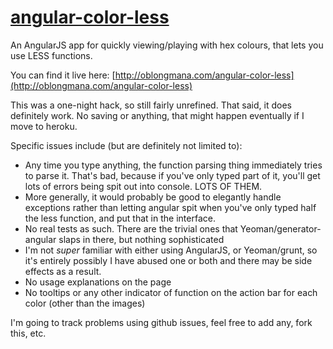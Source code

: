 # [angular-color-less](http://oblongmana.com/angular-color-less)

An AngularJS app for quickly viewing/playing with hex colours, that lets you use LESS functions.

You can find it live here: [http://oblongmana.com/angular-color-less](http://oblongmana.com/angular-color-less)

This was a one-night hack, so still fairly unrefined. That said, it does definitely work. No saving or anything, that might happen eventually if I move to heroku.

Specific issues include (but are definitely not limited to):
 - Any time you type anything, the function parsing thing immediately tries to parse it. That's bad, because if you've only typed part of it, you'll get lots of errors being spit out into console. LOTS OF THEM.
 - More generally, it would probably be good to elegantly handle exceptions rather than letting angular spit when you've only typed half the less function, and put that in the interface.
 - No real tests as such. There are the trivial ones that Yeoman/generator-angular slaps in there, but nothing sophisticated
 - I'm not _super_ familiar with either using AngularJS, or Yeoman/grunt, so it's entirely possibly I have abused one or both and there may be side effects as a result.
 - No usage explanations on the page
 - No tooltips or any other indicator of function on the action bar for each color (other than the images)

I'm going to track problems using github issues, feel free to add any, fork this, etc.
